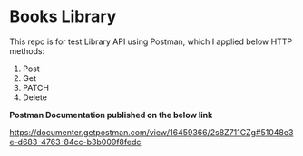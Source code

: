 # Books Library
This repo is for test Library API using Postman, which I applied below HTTP methods:
1. Post
2. Get
3. PATCH
4. Delete


**Postman Documentation published on the below link**

https://documenter.getpostman.com/view/16459366/2s8Z711CZg#51048e3e-d683-4763-84cc-b3b009f8fedc

